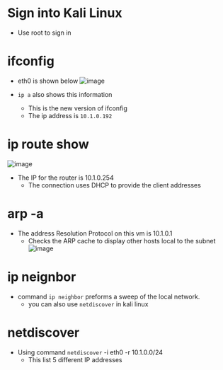 # Sign into Kali Linux
- Use root to sign in

# ifconfig
- eth0 is shown below 
![image](https://user-images.githubusercontent.com/81980702/121723552-4540ea80-caac-11eb-888e-c5d4198cd0bb.png)

- ``ip a`` also shows this information
  - This is the new version of ifconfig 
  - The ip address is ``10.1.0.192``

# ip route show
![image](https://user-images.githubusercontent.com/81980702/121723753-889b5900-caac-11eb-8e4e-9736bc0a2d70.png)
- The IP for the router is 10.1.0.254
  - The connection uses DHCP to provide the client addresses 

# arp -a
- The address Resolution Protocol on this vm is 10.1.0.1
  - Checks the ARP cache to display other hosts local to the subnet
![image](https://user-images.githubusercontent.com/81980702/121723909-bda7ab80-caac-11eb-8d56-519cbe325239.png)

# ip neignbor
- command ``ip neighbor`` preforms a sweep of the local network. 
  - you can also use ``netdiscover`` in kali linux

# netdiscover 
- Using command ``netdiscover`` -i eth0 -r 10.1.0.0/24
  - This list 5 different IP addresses 
